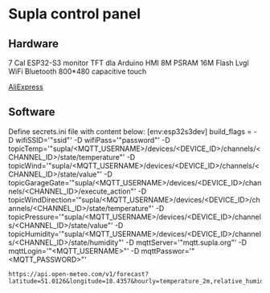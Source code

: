 # Supla control panel

## Hardware

7 Cal ESP32-S3 monitor TFT dla Arduino HMI 8M PSRAM 16M Flash Lvgl WiFi Bluetooth 800*480 capacitive touch

[AliExpress](https://pl.aliexpress.com/item/1005006237268179.html)

## Software

Define secrets.ini file with content below:
[env:esp32s3dev]
build_flags = 
	-D wifiSSID='"ssid"'
	-D wifiPass='"password"'
    -D topicTemp='"supla/<MQTT_USERNAME>/devices/<DEVICE_ID>/channels/<CHANNEL_ID>/state/temperature"'
    -D topicWind='"supla/<MQTT_USERNAME>/devices/<DEVICE_ID>/channels/<CHANNEL_ID>/state/value"'
    -D topicGarageGate='"supla/<MQTT_USERNAME>/devices/<DEVICE_ID>/channels/<CHANNEL_ID>/execute_action"'
    -D topicWindDirection='"supla/<MQTT_USERNAME>/devices/<DEVICE_ID>/channels/<CHANNEL_ID>/state/temperature"'
    -D topicPressure='"supla/<MQTT_USERNAME>/devices/<DEVICE_ID>/channels/<CHANNEL_ID>/state/value"'
    -D topicHumidity='"supla/<MQTT_USERNAME>/devices/<DEVICE_ID>/channels/<CHANNEL_ID>/state/humidity"'
    -D mqttServer='"mqtt<SERVER>.supla.org"'
    -D mqttLogin='"<MQTT_USERNAME>"'
    -D mqttPasswor='"<MQTT_PASSWORD>"'


    https://api.open-meteo.com/v1/forecast?latitude=51.0126&longitude=18.4357&hourly=temperature_2m,relative_humidity_2m,rain,snowfall,snow_depth,weather_code,surface_pressure,wind_speed_10m,wind_gusts_10m&timezone=auto&forecast_days=3